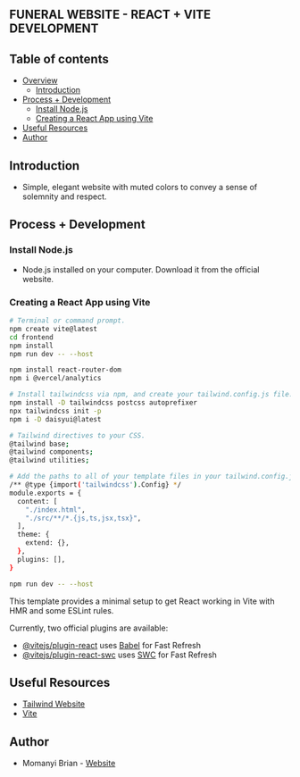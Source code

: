 ## FUNERAL WEBSITE - REACT + VITE DEVELOPMENT

## Table of contents

- [Overview](#overview)
    - [Introduction](#introduction)
- [Process + Development](#process-+-development)
    - [Install Node.js](#install-node.js)
    - [Creating a React App using Vite](#creating-react-app-using-vite)
- [Useful Resources](#useful-resources)
- [Author](#author)

## Introduction

- Simple, elegant website with muted colors to convey a sense of solemnity and respect.

## Process + Development

### Install Node.js
- Node.js installed on your computer. Download it from the official website.

### Creating a React App using Vite

```bash
# Terminal or command prompt.
npm create vite@latest
cd frontend
npm install
npm run dev -- --host

npm install react-router-dom
npm i @vercel/analytics

# Install tailwindcss via npm, and create your tailwind.config.js file.
npm install -D tailwindcss postcss autoprefixer
npx tailwindcss init -p
npm i -D daisyui@latest

# Tailwind directives to your CSS.
@tailwind base;
@tailwind components;
@tailwind utilities;

# Add the paths to all of your template files in your tailwind.config.js file.
/** @type {import('tailwindcss').Config} */
module.exports = {
  content: [
    "./index.html",
    "./src/**/*.{js,ts,jsx,tsx}",
  ],
  theme: {
    extend: {},
  },
  plugins: [],
}

npm run dev -- --host
```

This template provides a minimal setup to get React working in Vite with HMR and some ESLint rules.

Currently, two official plugins are available:

- [@vitejs/plugin-react](https://github.com/vitejs/vite-plugin-react/blob/main/packages/plugin-react/README.md) uses [Babel](https://babeljs.io/) for Fast Refresh
- [@vitejs/plugin-react-swc](https://github.com/vitejs/vite-plugin-react-swc) uses [SWC](https://swc.rs/) for Fast Refresh

## Useful Resources
- [Tailwind Website](https://tailwindcss.com/)
- [Vite](https://vitejs.dev/)

## Author
- Momanyi Brian - [Website](https://momanyi-brian-portfolio.vercel.app)
